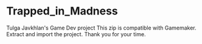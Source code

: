 # Trapped_in_Madness
Tulga Javkhlan's Game Dev project
This zip is compatible with Gamemaker. Extract and import the project. Thank you for your time.
